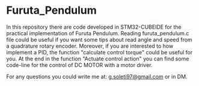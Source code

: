 # Furuta_Pendulum
In this repository there are code developed in STM32-CUBEIDE for the practical implementation of Furuta Pendulum.
Reading furuta_pendulum.c file could be useful if you want some tips about read angle and speed from a quadrature rotary encoder.
Moreover, if you are interested to how implement a PID, the function "calculate control torque" could be useful for you. At the end in the function
"Actuate control action" you can find some code-line for the control of DC MOTOR with a motor driver. 

For any questions you could write me at: g.soleti97@gmail.com or in DM.
